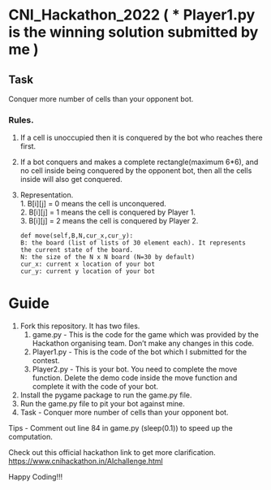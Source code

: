 # CNI_Hackathon_2022 ( * Player1.py is the winning solution submitted by me )

## Task
Conquer more number of cells than your opponent bot.  
### Rules.  
1. If a cell is unoccupied then it is conquered by the bot who reaches there first.  
2. If a bot conquers and makes a complete rectangle(maximum 6*6), and no cell inside being conquered by the opponent bot, then all the cells inside      will also get conquered.  
3. Representation.  
        1. B[i][j] = 0 means the cell is unconquered.  
        2. B[i][j] = 1 means the cell is conquered by Player 1.  
        3. B[i][j] = 2 means the cell is conquered by Player 2.  
    
    ```
    def move(self,B,N,cur_x,cur_y):
    B: the board (list of lists of 30 element each). It represents
    the current state of the board.
    N: the size of the N x N board (N=30 by default)
    cur_x: current x location of your bot
    cur_y: current y location of your bot
    ```

# Guide

1. Fork this repository. It has two files.
    1. game.py - This is the code for the game which was provided by the Hackathon organising team. Don’t make any changes in this code.
    2. Player1.py - This is the code of the bot which I submitted for the contest.
    3. Player2.py - This is your bot. You need to complete the move function. Delete the demo code inside the move function and complete it with the code of your bot.
2. Install the pygame package to run the game.py file. 
3. Run the game.py file to pit your bot against mine.
4. Task - Conquer more number of cells than your opponent bot.
    
    

Tips - Comment out line 84 in game.py (sleep(0.1)) to speed up the computation.

Check out this official hackathon link to get more clarification. https://www.cnihackathon.in/AIchallenge.html

Happy Coding!!!
